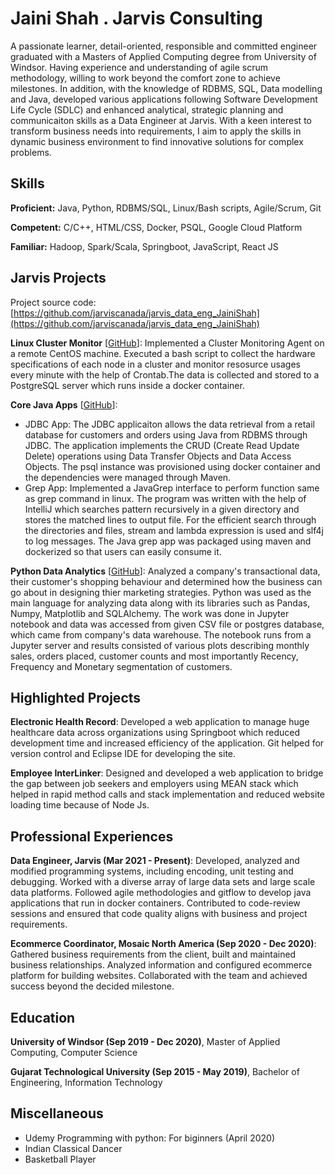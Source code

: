 # Jaini Shah . Jarvis Consulting


A passionate learner, detail-oriented, responsible and committed engineer graduated with a Masters of Applied Computing degree from University of Windsor. Having experience and understanding of agile scrum methodology, willing to work beyond the comfort zone to achieve milestones. In addition, with the knowledge of RDBMS, SQL, Data modelling and Java, developed various applications following Software Development Life Cycle (SDLC) and enhanced analytical, strategic planning and communicaiton skills as a Data Engineer at Jarvis. With a keen interest to transform business needs into requirements, I aim to apply the skills in dynamic business environment to find innovative solutions for complex problems.


## Skills

**Proficient:** Java, Python, RDBMS/SQL, Linux/Bash scripts, Agile/Scrum, Git

**Competent:** C/C++, HTML/CSS, Docker, PSQL, Google Cloud Platform

**Familiar:** Hadoop, Spark/Scala, Springboot, JavaScript, React JS

## Jarvis Projects

Project source code: [https://github.com/jarviscanada/jarvis_data_eng_JainiShah](https://github.com/jarviscanada/jarvis_data_eng_JainiShah)


**Linux Cluster Monitor** [[GitHub](https://github.com/jarviscanada/jarvis_data_eng_JainiShah/tree/master/linux_sql)]: Implemented a Cluster Monitoring Agent on a remote CentOS machine. Executed a bash script to collect the hardware specifications of each node in a cluster and monitor resosurce usages every minute with the help of Crontab.The data is collected and stored to a PostgreSQL server which runs inside a docker container.

**Core Java Apps** [[GitHub](https://github.com/jarviscanada/jarvis_data_eng_JainiShah/tree/master/core_java)]:
      
  - JDBC App: The JDBC applicaiton allows the data retrieval from a retail database for customers and orders using Java from RDBMS through JDBC. The application implements the CRUD (Create Read Update Delete) operations using Data Transfer Objects and Data Access Objects. The psql instance was provisioned using docker container and the dependencies were managed through Maven.
  - Grep App: Implemented a JavaGrep interface to perform function same as grep command in linux. The program was written with the help of IntelliJ which searches pattern recursively in a given directory and stores the matched lines to output file. For the efficient search through the directories and files, stream and lambda expression is used and slf4j to log messages. The Java grep app was packaged using maven and dockerized so that users can easily consume it.

**Python Data Analytics** [[GitHub](https://github.com/jarviscanada/jarvis_data_eng_JainiShah/tree/master/python_data_anlytics)]: Analyzed a company's transactional data, their customer's shopping behaviour and determined how the business can go about in designing thier marketing strategies. Python was used as the main language for analyzing data along with its libraries such as Pandas, Numpy, Matplotlib and SQLAlchemy. The work was done in Jupyter notebook and data was accessed from given CSV file or postgres database, which came from company's data warehouse. The notebook runs from a Jupyter server and results consisted of various plots describing monthly sales, orders placed, customer counts and most importantly Recency, Frequency and Monetary segmentation of customers.


## Highlighted Projects
**Electronic Health Record**: Developed a web application to manage huge healthcare data across organizations using Springboot which reduced development time and increased efficiency of the application. Git helped for version control and Eclipse IDE for developing the site.

**Employee InterLinker**: Designed and developed a web application to bridge the gap between job seekers and employers using MEAN stack which helped in rapid method calls and stack implementation and reduced website loading time because of Node Js.



## Professional Experiences

**Data Engineer, Jarvis (Mar 2021 - Present)**: Developed, analyzed and modified programming systems, including encoding, unit testing and debugging. Worked with a diverse array of large data sets and large scale data platforms. Followed agile methodologies and gitflow to develop java applications that run in docker containers. Contributed to code-review sessions and ensured that code quality aligns with business and project requirements.

**Ecommerce Coordinator, Mosaic North America (Sep 2020 - Dec 2020)**: Gathered business requirements from the client, built and maintained business relationships. Analyzed information and configured ecommerce platform for building websites. Collaborated with the team and achieved success beyond the decided milestone.


## Education
**University of Windsor (Sep 2019 - Dec 2020)**, Master of Applied Computing, Computer Science

**Gujarat Technological University (Sep 2015 - May 2019)**, Bachelor of Engineering, Information Technology


## Miscellaneous
- Udemy Programming with python: For biginners (April 2020) 
- Indian Classical Dancer
- Basketball Player

